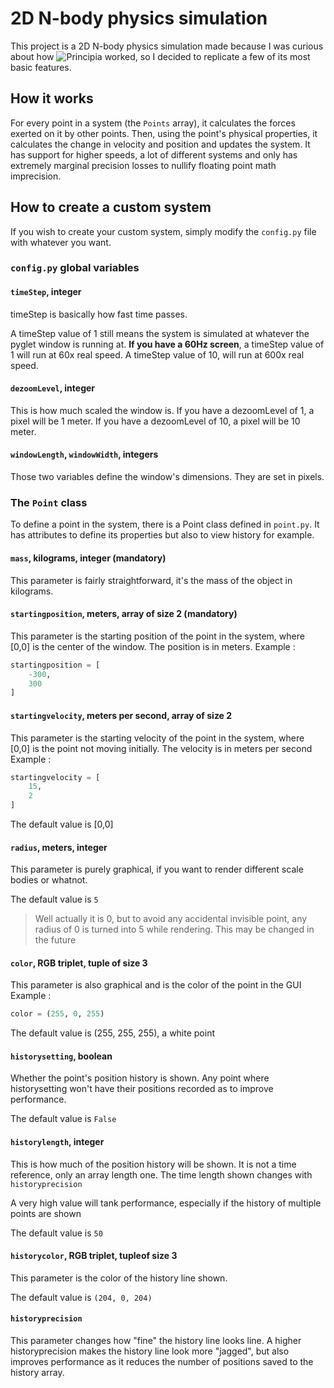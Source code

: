 # 2D N-body physics simulation

This project is a 2D N-body physics simulation made because I was curious about
how ![Principia](https://github.com/mockingbirdnest/Principia#readme) worked, so I decided to replicate a few of its
most basic features.

## How it works

For every point in a system (the `Points` array), it calculates the forces exerted on it by other points. Then, using
the point's physical properties, it calculates the change in velocity and position and updates the system.
It has support for higher speeds, a lot of different systems and only has extremely marginal precision losses to nullify
floating point math imprecision.

## How to create a custom system

If you wish to create your custom system, simply modify the `config.py` file with whatever you want.

### `config.py` global variables

#### `timeStep`, integer

timeStep is basically how fast time passes.

A timeStep value of 1 still means the system is simulated at whatever the pyglet window is running at.
**If you have a 60Hz screen**, a timeStep value of 1 will run at 60x real speed.
A timeStep value of 10, will run at 600x real speed.

#### `dezoomLevel`, integer

This is how much scaled the window is.
If you have a dezoomLevel of 1, a pixel will be 1 meter.
If you have a dezoomLevel of 10, a pixel will be 10 meter.

#### `windowLength`, `windowWidth`, integers

Those two variables define the window's dimensions. They are set in pixels.

### The `Point` class

To define a point in the system, there is a Point class defined in `point.py`. It has attributes to define its
properties but also to view history for example.

#### `mass`, kilograms, integer (**mandatory**)

This parameter is fairly straightforward, it's the mass of the object in kilograms.

#### `startingposition`, meters, array of size 2 (**mandatory**)

This parameter is the starting position of the point in the system, where \[0,0\] is the center of the window.
The position is in meters.
Example :

```python
startingposition = [
    -300,
    300
]
```

#### `startingvelocity`, meters per second, array of size 2

This parameter is the starting velocity of the point in the system, where \[0,0\] is the point not moving initially.
The velocity is in meters per second
Example :

```python
startingvelocity = [
    15,
    2
]
```

The default value is [0,0]

#### `radius`, meters, integer

This parameter is purely graphical, if you want to render different scale bodies or whatnot.

The default value is `5`
> Well actually it is 0, but to avoid any accidental invisible point, any radius of 0 is turned into 5 while rendering.
> This may be changed in the future

#### `color`, RGB triplet, tuple of size 3

This parameter is also graphical and is the color of the point in the GUI
Example :

```python
color = (255, 0, 255)
```

The default value is (255, 255, 255), a white point

#### `historysetting`, boolean

Whether the point's position history is shown.
Any point where historysetting won't have their positions recorded as to improve performance.

The default value is `False`

#### `historylength`, integer

This is how much of the position history will be shown. It is not a time reference, only an array length one.
The time length shown changes with `historyprecision`

A very high value will tank performance, especially if the history of multiple points are shown

The default value is `50`

#### `historycolor`, RGB triplet, tupleof size 3

This parameter is the color of the history line shown.

The default value is `(204, 0, 204)`

#### `historyprecision`

This parameter changes how "fine" the history line looks line. A higher historyprecision makes the history line look
more "jagged", but also improves performance as it reduces the number of positions saved to the history array.

